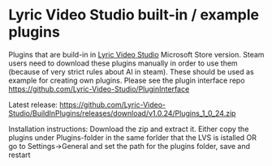 # Lyric Video Studio built-in / example plugins
Plugins that are build-in in [Lyric Video Studio](https://lyricvideo.studio/) Microsoft Store version. Steam users need to download these plugins manually in order to use them (because of very strict rules about AI in steam). These should be used as example for creating own plugins. Please see the plugin interface repo https://github.com/Lyric-Video-Studio/PluginInterface

Latest release: https://github.com/Lyric-Video-Studio/BuildInPlugins/releases/download/v1.0.24/Plugins_1_0_24.zip

Installation instructions: Download the zip and extract it. Either copy the plugins under Plugins-folder in the same forlder that the LVS is istalled OR go to Settings->General and set the path for the plugins folder, save and restart
